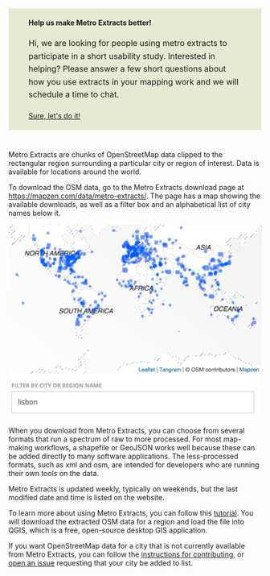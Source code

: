 <style>
    .content.top {
      background-color: rgb(230,234,210);
      padding: 20px 40px;
      margin-bottom: 40px;
    }
    .fa-comments {
      color: rgb(110,160,164);
      font-size: 100px;
      margin-top: 30px;
      text-align: center;
    }
    .top h4, .top .fa-times {
      margin: 0;
    }
    .content p {
      font-size:16px;
      line-height: 1.6em;
      margin: 20px 0;
    }
    .content .btn {
      margin:0;
    }
    @media(min-width: 768px) and (max-width: 992px) {
      .fa-comments { 
        font-size: 80px;
        margin-top: 40px;
      }
    }
  </style>
  <div class="content top row"> 
    <i class="fa fa-comments col-sm-2 hidden-xs" aria-hidden="true"></i>
    <div class="col-sm-10 col-xs-12">
      <h4>Help us make Metro Extracts better!</h4>
      <p>Hi, we are looking for people using metro extracts to participate in a short usability study. Interested in helping? Please answer a few short questions about how you use extracts in your mapping work and we will schedule a time to chat.</p>
      <a href="https://docs.google.com/forms/d/1WXXV9PtiFcHzRoeLkXWXSBcbgKWauDy6oiAuj4mXa8Y/viewform" class="btn btn-mapzen-alt">Sure, let's do it!</a>
    </div>
  </div>
Metro Extracts are chunks of OpenStreetMap data clipped to the rectangular region surrounding a particular city or region of interest. Data is available for locations around the world.

To download the OSM data, go to the Metro Extracts download page at https://mapzen.com/data/metro-extracts/. The page has a map showing the available downloads, as well as a filter box and an alphabetical list of city names below it.

![Filter the list of extracts](./images/filter_extracts.png)

When you download from Metro Extracts, you can choose from several formats that run a spectrum of raw to more processed. For most map-making workflows, a shapefile or GeoJSON works well because these can be added directly to many software applications. The less-processed formats, such as xml and osm, are intended for developers who are running their own tools on the data. 

Metro Extracts is updated weekly, typically on weekends, but the last modified date and time is listed on the website. 

To learn more about using Metro Extracts, you can follow this [tutorial](walkthrough.md). You will download the extracted OSM data for a region and load the file into QGIS, which is a free, open-source desktop GIS application. 

If you want OpenStreetMap data for a city that is not currently available from Metro Extracts, you can follow the [instructions for contributing](https://github.com/mapzen/metroextractor-cities#contributing), or [open an issue](https://github.com/mapzen/metroextractor-cities/issues) requesting that your city be added to list.
